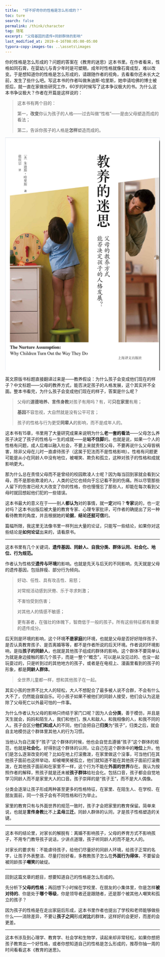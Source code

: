 ```yaml
---
title:  "好不好奇你的性格是怎么形成的？"
toc: ture
search: false
permalink: /think/character
tag: 随笔
excerpt: "父母基因的遗传+同龄群体的影响"
last_modified_at: 2019-4-16T08:05:00-05:00
typora-copy-images-to: ..\assets\images
---
```


你的性格是怎么形成的？问题的答案在《教育的迷思》这本书里。在作者看来，性格如同石膏，在婴幼儿与青少年时是可塑期，成年时性格就像石膏成型，难以改变。于是想知道你的性格是怎么形成的，请跟随作者的视角，去看看你还未长大之前，发生了些什么吧。写这本书的作者叫做朱迪斯·哈里斯，她申请哈佛的博士被拒后，就一直在家做些研究工作，60岁的时候写了这本争议极大的书。为什么这本书争议极大？作者在开篇是这样说的：

>这本书有两个目的：
>
>第一，**改变**你认为孩子的人格——过去叫做“性格”——是由父母塑造而成的看法；
>
>第二，告诉你孩子的人格是**怎样**塑造而成的。

![1555380319727](../assets/images/1555380319727.png)



英文原版书标题直接翻译过来是——教养假设：为什么孩子会变成他们现在的样子？中文标题——父母的教养方式，能否决定孩子的人格发展，这个其实并不全面。整本书看完，为什么孩子会变成他们现在的样子，答案是什么呢？

> 父母的**道德培养、言传身教**对孩子有用吗？有，可**只在家里**有用；
>
> **基因**不容忽视，大自然就是没有公平可言；
>
> 孩子的性格与行为更受**同辈人**的影响，而不是成年人的。

这本书有15章，书里用了大量研究成果来说明为什么**老一套的看法**——父母怎么养孩子决定了孩子的性格与一生的成就——是**站不住脚**的。也就是说，如果一个人的性格有问题，成人后难以融入社会，不要上来就责怪父母，不要再说什么父母皆祸害，除非父母在儿时一直虐待孩子（这属于犯法而不是性格影响）。性格有问题更可能是从小在同龄人中没有地位，被嘲笑、欺负和孤立，这种对孩子的性格和成就影响更大。

那为什么总在责怪父母而不是曾经的校园欺凌人士呢？因为每当回到家就会看到父母，而不是那些欺凌的人，人类的记忆也倾向于忘记看不到的伤痛。所以尽管那些人留下的伤害已经大大改变了你的性格，你也慢慢忘了那些人，却能在每次看到父母时就回想起他们犯的一些错误。

这本书最大的意义在于——别人**都认为**对的事情，就**一定**对吗？**专家**说的，也一定对吗？这本书出版后被大量的教育专家、心理专家批评，可作者的确提出了另一种看待教育的角度，并且根据她的**论据**，**结论还挺可信**的。

篇幅所限，我这里无法像书里一样列出大量的论证，只能写一些结论，如果你对这些结论是**如何论证**出来的，请看原书。

---

这本书里有几个关键词，**遗传基因、同龄人、自我分类、群体认同、社会化、地位、行为规范。**

作者认为性格受**遗传与环境**的影响。也就是先天与后天的不同影响，先天就是父母的遗传基因，包括胖瘦、部分行为倾向。

> 好动、任性、具有攻击性、易怒；
>
> 对常规活动感到厌倦、乐于寻求刺激；
>
> 不害怕受到伤害；
>
> 对其他人的情感不敏感；
>
> 更有甚者，在强壮的体魄下，智商低于一般的孩子。所有这些特征都有重要的遗传成分。

后天则是环境的影响，这个环境**不是家庭**的环境，也就是父母是否好好陪伴孩子、是否认真教育孩子、是否离婚等等，都不是作者所说的后天环境。作者说的环境影响，是指**孩子的同龄人**，也就是其他孩子组成的群体的影响。这个群体不要简单认为就是身边接触的那几个孩子，而是一整个“概念”，可以是从没见过的、也没一起玩耍过的，只是听到过的其他地方的孩子，或者是在电视上、漫画里看到的孩子的形象，都是**同龄人群体**。

> 全世界儿童都一样，想和其他孩子在一起。

其实小孩的世界不比大人的轻松，大人不想配合了最多被人说不合群，不会有什么大不了，仍然能自娱自乐。可小孩子如果不被他们的同龄人接受，他们会认为这是除了父母死亡以外最可怕的一件事。

为什么作者认为父母的影响只终结于家门口呢？因为人会**分类**，善于模仿，并且是天生就会，妈妈和陌生人，我们和他们，族人和敌人，和我相像的人，和我不同的人。孩子会区分**他们和成人**的不同，他们会把自己**归类**为“孩子”，归类之后，就会自主地模仿这个群体里其他人的行为习惯。

当他认为自己属于“孩子”这个群体的时候，他也会自觉去遵循“孩子”这个群体的规范，也就是**社会化**，好得到这个群体的认同，让自己在这个群体中的**地位**上升。他们是怎么逐渐改变的呢？比如在地上打滚撒泼，在家里做这个没事，可当他们在其他孩子面前也这样举动，却被嘲笑被孤立，他们就知道不能在其他孩子面前打滚撒泼，在其他孩子面前和在家里不一样，这个行为不能在**外面的世界**存在。我认为按照作者的解释，熊孩子就是还未被**孩子群体**给社会化。包括口音，孩子都会自觉地学习同龄人而不是家里大人的口音。孩子崇拜的是“孩子王”，而不是大人偶像。

分类会逐渐让孩子形成两种甚至更多的性格特征，在家里、在陌生人、在学校、在朋友面前，同一个孩子会有不同性格和行为举止。

家里的教育只有与外面世界的规范一致时，孩子才会把家里的教育保留。简单来说，也就是**言传身教**比不上**孟母三迁**。同龄人群体的认同，才是孩子性格塑造的关键。

---

这本书的结论里，对家长的解脱有：离婚不影响孩子，父母的养育方式不影响孩子，不用专门教导孩子说话，少讲点道理，孩子听同龄人的而不是大人的。

对家长的要求有：不能虐待孩子，给他们尽量好的同龄人环境，给孩子正常的名字，让孩子外表整洁、尽量打扮好看，多教教孩子怎么在**外面行为得体**，不要留会被同龄孩子**嘲笑**的破绽。

---

回到这篇文章的题目，想要知道自己的性格是怎么形成的。

先分析下**父母的性格**；再回想下小时候在学校里、在朋友的小集体里，你是怎样**被对待的**、你是处于**哪个等级**，你是领导者还是跟随者，还是那个被其他人嘲笑和孤立的孩子？

因为孩子的性格是在走出家庭后形成，这本书里作者也提出了学校和老师能够做些什么——消除差异，不要让**孩子之间**形成**对比**的群体，这样好的会更好，而差的会更差。

------

这本书涉及到心理学、教育学、社会学和生物学，读起来却非常轻松，如果你想把孩子教育出一个好性格，或者你想知道自己的性格是怎么形成的，推荐你抽一周的时间看看这本《教育的迷思》。